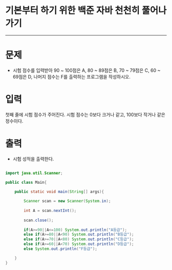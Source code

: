 # 기본부터 하기 위한 백준 자바 천천히 풀어나가기
--------------------------------------------

# 문제
 - 시험 점수를 입력받아 90 ~ 100점은 A, 80 ~ 89점은 B, 70 ~ 79점은 C, 60 ~ 69점은 D, 나머지 점수는 F를 출력하는 프로그램을 작성하시오.
 
# 입력
 첫째 줄에 시험 점수가 주어진다. 시험 점수는 0보다 크거나 같고, 100보다 작거나 같은 정수이다.

# 출력
 - 시험 성적을 출력한다.
 
 
~~~java

import java.util.Scanner;

public class Main{

	public static void main(String[] args){
	
		Scanner scan = new Scanner(System.in);
		
		int A = scan.nextInt();
		
		scan.close();
		
		if(A>=90||A<=100) System.out.println("A등급");
		else if(A>=80||A<90) System.out.println("B등급");
		else if(A>=70||A<80) System.out.println("C등급");
		else if(A>=60||A<70) System.out.println("D등급");
		else System.out.println("F등급");

	}
}
~~~